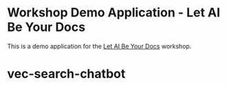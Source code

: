 # Workshop Demo Application - Let AI Be Your Docs

This is a demo application for the [Let AI Be Your Docs](https://github.com/mongodb-developer/vector-search-workshop) workshop.
# vec-search-chatbot
